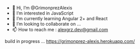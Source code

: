 - 👋 Hi, I’m @GrimonprezAlexis
- 👀 I’m interested in JavaScript
- 🌱 I’m currently learning Angular 2+ and React
- 💞️ I’m looking to collaborate on ...
- 📫 How to reach me : alexgrz.dev@gmail.com

build in progress ... https://grimonprez-alexis.herokuapp.com/


<!---
GrimonprezAlexis/GrimonprezAlexis is a ✨ special ✨ repository because its `README.md` (this file) appears on your GitHub profile.
You can click the Preview link to take a look at your changes.
--->
